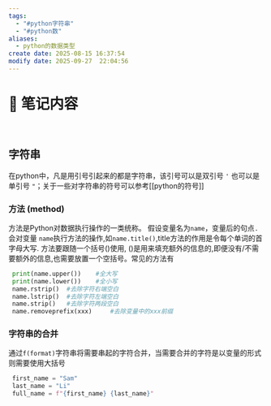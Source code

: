 ```yaml
---
tags:
  - "#python字符串"
  - "#python数"
aliases:
  - python的数据类型
create date: 2025-08-15 16:37:54
modify date: 2025-09-27  22:04:56
---
```

# 📝 笔记内容
<br>

## 字符串
在python中，凡是用引号引起来的都是字符串，该引号可以是双引号 `'` 也可以是单引号 `"`；关于一些对字符串的符号可以参考[[python的符号]]


### 方法 (method)
方法是Python对数据执行操作的一类统称。
假设变量名为`name`，变量后的句点`.`会对变量 `name`执行方法的操作,如`name.title()`,title方法的作用是令每个单词的首字母大写. 方法要跟随一个括号()使用, ()是用来填充额外的信息的,即便没有/不需要额外的信息,也需要放置一个空括号。常见的方法有
```python
 print(name.upper())	#全大写
 print(name.lower())	#全小写
 name.rstrip()	#去除字符右端空白
 name.lstrip()	#去除字符左端空白
 name.strip()	#去除字符两段空白
 name.removeprefix(xxx)		#去除变量中的xxx前缀
```

### 字符串的合并
通过`f(format)`字符串将需要串起的字符合并，当需要合并的字符是以变量的形式则需要使用大括号
```python
 first_name = "Sam"
 last_name = "Li"
 full_name = f"{first_name} {last_name}"
```

